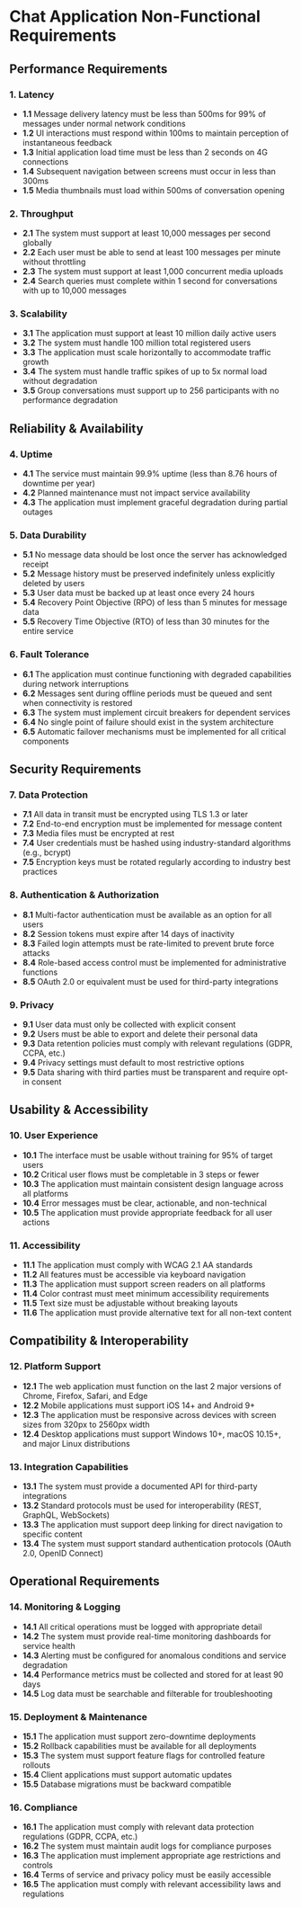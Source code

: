 # Chat Application Non-Functional Requirements

## Performance Requirements

### 1. Latency
- **1.1** Message delivery latency must be less than 500ms for 99% of messages under normal network conditions
- **1.2** UI interactions must respond within 100ms to maintain perception of instantaneous feedback
- **1.3** Initial application load time must be less than 2 seconds on 4G connections
- **1.4** Subsequent navigation between screens must occur in less than 300ms
- **1.5** Media thumbnails must load within 500ms of conversation opening

### 2. Throughput
- **2.1** The system must support at least 10,000 messages per second globally
- **2.2** Each user must be able to send at least 100 messages per minute without throttling
- **2.3** The system must support at least 1,000 concurrent media uploads
- **2.4** Search queries must complete within 1 second for conversations with up to 10,000 messages

### 3. Scalability
- **3.1** The application must support at least 10 million daily active users
- **3.2** The system must handle 100 million total registered users
- **3.3** The application must scale horizontally to accommodate traffic growth
- **3.4** The system must handle traffic spikes of up to 5x normal load without degradation
- **3.5** Group conversations must support up to 256 participants with no performance degradation

## Reliability & Availability

### 4. Uptime
- **4.1** The service must maintain 99.9% uptime (less than 8.76 hours of downtime per year)
- **4.2** Planned maintenance must not impact service availability
- **4.3** The application must implement graceful degradation during partial outages

### 5. Data Durability
- **5.1** No message data should be lost once the server has acknowledged receipt
- **5.2** Message history must be preserved indefinitely unless explicitly deleted by users
- **5.3** User data must be backed up at least once every 24 hours
- **5.4** Recovery Point Objective (RPO) of less than 5 minutes for message data
- **5.5** Recovery Time Objective (RTO) of less than 30 minutes for the entire service

### 6. Fault Tolerance
- **6.1** The application must continue functioning with degraded capabilities during network interruptions
- **6.2** Messages sent during offline periods must be queued and sent when connectivity is restored
- **6.3** The system must implement circuit breakers for dependent services
- **6.4** No single point of failure should exist in the system architecture
- **6.5** Automatic failover mechanisms must be implemented for all critical components

## Security Requirements

### 7. Data Protection
- **7.1** All data in transit must be encrypted using TLS 1.3 or later
- **7.2** End-to-end encryption must be implemented for message content
- **7.3** Media files must be encrypted at rest
- **7.4** User credentials must be hashed using industry-standard algorithms (e.g., bcrypt)
- **7.5** Encryption keys must be rotated regularly according to industry best practices

### 8. Authentication & Authorization
- **8.1** Multi-factor authentication must be available as an option for all users
- **8.2** Session tokens must expire after 14 days of inactivity
- **8.3** Failed login attempts must be rate-limited to prevent brute force attacks
- **8.4** Role-based access control must be implemented for administrative functions
- **8.5** OAuth 2.0 or equivalent must be used for third-party integrations

### 9. Privacy
- **9.1** User data must only be collected with explicit consent
- **9.2** Users must be able to export and delete their personal data
- **9.3** Data retention policies must comply with relevant regulations (GDPR, CCPA, etc.)
- **9.4** Privacy settings must default to most restrictive options
- **9.5** Data sharing with third parties must be transparent and require opt-in consent

## Usability & Accessibility

### 10. User Experience
- **10.1** The interface must be usable without training for 95% of target users
- **10.2** Critical user flows must be completable in 3 steps or fewer
- **10.3** The application must maintain consistent design language across all platforms
- **10.4** Error messages must be clear, actionable, and non-technical
- **10.5** The application must provide appropriate feedback for all user actions

### 11. Accessibility
- **11.1** The application must comply with WCAG 2.1 AA standards
- **11.2** All features must be accessible via keyboard navigation
- **11.3** The application must support screen readers on all platforms
- **11.4** Color contrast must meet minimum accessibility requirements
- **11.5** Text size must be adjustable without breaking layouts
- **11.6** The application must provide alternative text for all non-text content

## Compatibility & Interoperability

### 12. Platform Support
- **12.1** The web application must function on the last 2 major versions of Chrome, Firefox, Safari, and Edge
- **12.2** Mobile applications must support iOS 14+ and Android 9+
- **12.3** The application must be responsive across devices with screen sizes from 320px to 2560px width
- **12.4** Desktop applications must support Windows 10+, macOS 10.15+, and major Linux distributions

### 13. Integration Capabilities
- **13.1** The system must provide a documented API for third-party integrations
- **13.2** Standard protocols must be used for interoperability (REST, GraphQL, WebSockets)
- **13.3** The application must support deep linking for direct navigation to specific content
- **13.4** The system must support standard authentication protocols (OAuth 2.0, OpenID Connect)

## Operational Requirements

### 14. Monitoring & Logging
- **14.1** All critical operations must be logged with appropriate detail
- **14.2** The system must provide real-time monitoring dashboards for service health
- **14.3** Alerting must be configured for anomalous conditions and service degradation
- **14.4** Performance metrics must be collected and stored for at least 90 days
- **14.5** Log data must be searchable and filterable for troubleshooting

### 15. Deployment & Maintenance
- **15.1** The application must support zero-downtime deployments
- **15.2** Rollback capabilities must be available for all deployments
- **15.3** The system must support feature flags for controlled feature rollouts
- **15.4** Client applications must support automatic updates
- **15.5** Database migrations must be backward compatible

### 16. Compliance
- **16.1** The application must comply with relevant data protection regulations (GDPR, CCPA, etc.)
- **16.2** The system must maintain audit logs for compliance purposes
- **16.3** The application must implement appropriate age restrictions and controls
- **16.4** Terms of service and privacy policy must be easily accessible
- **16.5** The application must comply with relevant accessibility laws and regulations
